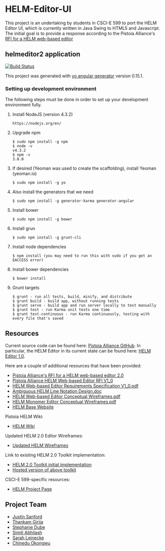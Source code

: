 # HELM-Editor-UI

This project is an undertaking by students in CSCI-E 599 to port the HELM Editor UI, which is currently written in Java Swing to HTML5 and Javascript. The initial goal is to provide a response according to the Pistoia Alliance's [RFI for a HELM web-based editor](http://www.pistoiaalliance.org/rfi-published-helm-web-based-editor/)

## helmeditor2 application

[![Build Status](https://travis-ci.org/CSCIE-599/HELM-Editor-UI.svg?branch=master)](https://travis-ci.org/CSCIE-599/HELM-Editor-UI)

This project was generated with [yo angular generator](https://github.com/yeoman/generator-angular) version 0.15.1.

### Setting up development environment

The following steps must be done in order to set up your development environment fully.

1. Install NodeJS (version 4.3.2)

    ```
    https://nodejs.org/en/
    ```
2. Upgrade npm 

    ```
    $ sudo npm install -g npm  
    $ node -v  
    v4.3.2  
    $ npm -v  
    3.8.0
    ```
3. If desired (Yeoman was used to create the scaffolding), install Yeoman (yeoman.io)

    ```
    $ sudo npm install -g yo
    ```
4. Also install the generators that we need

    ```
    $ sudo npm install -g generator-karma generator-angular
    ```
5. Install bower

    ```
    $ sudo npm install -g bower
    ```
6. Install grun

    ```
    $ sudo npm install -g grunt-cli
    ```
7. Install node dependencies

    ```
    $ npm install (you may need to run this with sudo if you get an EACCESS error)
    ```
8. Install bower dependencies

    ```
    $ bower install
    ```
9. Grunt targets

    ```
    $ grunt - run all tests, build, minify, and distribute
    $ grunt build - build app, without running tests
    $ grunt serve - build app and run server locally to test manually
    $ grunt test - run Karma unit tests one time
    $ grunt test-continuous - run Karma continuously, testing with every file that's saved
    ```

## Resources

Current source code can be found here: [Pistoia Alliance GitHub](https://github.com/PistoiaHELM).
In particular, the HELM Editor in its current state can be found here: [HELM Editor 1.0](https://github.com/PistoiaHELM/HELMEditor).

Here are a couple of additional resources that have been provided:

  - [Pistoia Alliance's RFI for a HELM web-based editor 2.0](http://www.pistoiaalliance.org/rfi-published-helm-web-based-editor/)
  - [Pistoia Alliance HELM Web-based Editor RFI V1_0](https://drive.google.com/file/d/0BybDwk56P1wFQWZwXzk1bGpBUG8/view?usp=sharing)
  - [HELM Web-based Editor Requirements Specification V1_0.pdf](https://drive.google.com/file/d/0BybDwk56P1wFcC0yMEhtVk5rbjg/view?usp=sharing)
  - [Ambiguous HELM Line Notation Design.doc](https://drive.google.com/file/d/0BybDwk56P1wFSS0zVi1zWEtHZVU/view?usp=sharing)
  - [HELM Web-based Editor Conceptual Wireframes.pdf](https://drive.google.com/file/d/0BybDwk56P1wFd1UxcmlXVTdxa00/view?usp=sharing)
  - [HELM Monomer Editor Conceptual Wireframes.pdf](https://drive.google.com/file/d/0BybDwk56P1wFdVlDLXFmeDB5Zkk/view?usp=sharing)
  - [HELM Base Website](http://www.pistoiaalliance.org/projects/active-projects/hierarchical-editing-language-for-macromolecules-helm/)

Pistoia HELM Wiki: 

  - [HELM Wiki](https://pistoiaalliance.atlassian.net/wiki/display/PUB/HELM+Resources)

Updated HELM 2.0 Editor Wireframes:

  - [Updated HELM Wireframes](https://drive.google.com/file/d/0BzWuaNlFrlmkaEQ1cFpCYjRhMnhXdzRndFdZbTJ6MkR0dlFN/view?usp=sharing)

Link to existing HELM 2.0 Toolkit implementation:

  - [HELM 2.0 Toolkit initial implementation](https://github.com/MarkusWeisser)
  - [Hosted version of above toolkit](http://104.236.250.11:8080/WebService/HowToUse.html)

CSCI-E 599-specific resources:

  - [HELM Project Page](https://canvas.harvard.edu/courses/8360/pages/helm-project)

## Project Team

  - [Justin Sanford](https://github.com/jsanford8)
  - [Thankam Girija](https://github.com/thankam)
  - [Stephanie Dube](https://github.com/stephdube)
  - [Simili Abhilash](https://github.com/sabhilash)
  - [Sarah Leinecke](https://github.com/SarahL88)
  - [Chinedu Okongwu](https://github.com/cokongwu)
